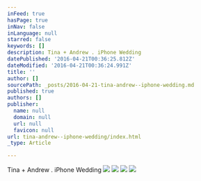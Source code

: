 ```yaml
---
inFeed: true
hasPage: true
inNav: false
inLanguage: null
starred: false
keywords: []
description: Tina + Andrew . iPhone Wedding
datePublished: '2016-04-21T00:36:25.812Z'
dateModified: '2016-04-21T00:36:24.991Z'
title: ''
author: []
sourcePath: _posts/2016-04-21-tina-andrew--iphone-wedding.md
published: true
authors: []
publisher:
  name: null
  domain: null
  url: null
  favicon: null
url: tina-andrew--iphone-wedding/index.html
_type: Article

---
```

Tina + Andrew . iPhone Wedding
![](https://the-grid-user-content.s3-us-west-2.amazonaws.com/284916e6-1211-455b-914b-6e7ae790ffb0.jpg)
![](https://the-grid-user-content.s3-us-west-2.amazonaws.com/8ee0b523-467b-47c8-a1f0-6838153e437f.jpg)
![](https://the-grid-user-content.s3-us-west-2.amazonaws.com/c3bbed9b-f7c9-4879-b7f3-2b8f2cb27f98.jpg)
![](https://the-grid-user-content.s3-us-west-2.amazonaws.com/88b9e7c9-7362-46f6-87c2-18208bf871c8.jpg)